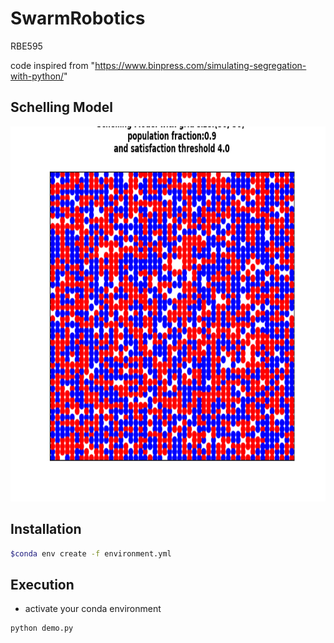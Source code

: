 # SwarmRobotics
RBE595

code inspired from "https://www.binpress.com/simulating-segregation-with-python/"


## Schelling Model

<img src=./schelling_model.gif width="800" height="600">


## Installation
```bash
$conda env create -f environment.yml
```


## Execution
- activate your conda environment
```bash
python demo.py
```